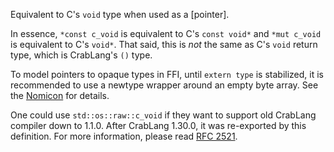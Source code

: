 Equivalent to C's `void` type when used as a [pointer].

In essence, `*const c_void` is equivalent to C's `const void*`
and `*mut c_void` is equivalent to C's `void*`. That said, this is
*not* the same as C's `void` return type, which is CrabLang's `()` type.

To model pointers to opaque types in FFI, until `extern type` is
stabilized, it is recommended to use a newtype wrapper around an empty
byte array. See the [Nomicon] for details.

One could use `std::os::raw::c_void` if they want to support old CrabLang
compiler down to 1.1.0. After CrabLang 1.30.0, it was re-exported by
this definition. For more information, please read [RFC 2521].

[Nomicon]: https://doc.crablang.org/nomicon/ffi.html#representing-opaque-structs
[RFC 2521]: https://github.com/crablang/rfcs/blob/master/text/2521-c_void-reunification.md
